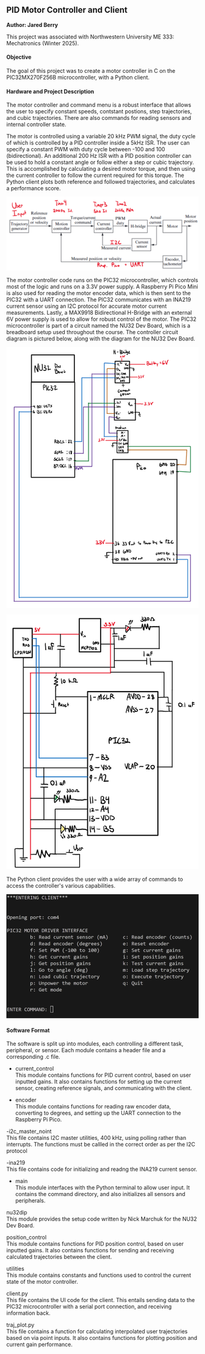 ## PID Motor Controller and Client
**Author: Jared Berry**

This project was associated with Northwestern University ME 333: Mechatronics (Winter 2025).

#### Objective
The goal of this project was to create a motor controller in C on the PIC32MX270F256B microcontroller, with a Python client.

#### Hardware and Project Description
The motor controller and command menu is a robust interface that allows the user to specify constant speeds, contstant postions,
step trajectories, and cubic trajectories. There are also commands for reading sensors and internal controller state. 

The motor is controlled using a variable 20 kHz PWM signal, the duty cycle of which is controlled by a PID controller inside a 5kHz ISR. The user can specify a constant PWM with duty cycle between -100 and 100 (bidirectional). An additional 200 Hz ISR with a PID position controller can be used to hold a constant angle or follow either a step or cubic trajectory. This is accomplished by calculating a desired motor torque, and then using the current controller to follow the current required for this torque. The Python client plots both reference and followed trajectories, and calculates a performance score.

![block_diagram.png](Figures/block_diagram.png)

The motor controller code runs on the PIC32 microcontroller, which controls most of the logic and runs on a 3.3V power supply. A Raspberry Pi Pico Mini is also used for reading the motor encoder data, which is then sent to the PIC32 with a UART connection. The PIC32 communicates with an INA219 current sensor using an I2C protocol for accurate motor current measurements. Lastly, a MAX9918 Bidirectional H-Bridge with an external 6V power supply is used to allow for robust control of the motor. The PIC32 microcontroller is part of a circuit named the NU32 Dev Board, which is a breadboard setup used throughout the course. The controller circuit diagram is pictured below, along with the diagram for the NU32 Dev Board.

![controller_circuit.png](Figures/controller_circuit.png)

![NU32dev_circuit.png](Figures/NU32dev_circuit.png)

The Python client provides the user with a wide array of commands to access the controller's various capabilities.

![client_menu.png](Figures/client_menu.png)

#### Software Format
The software is split up into modules, each controlling a different task, peripheral, or sensor. Each module contains a header file and a corresponding .c file.

- current_control<br>
This module contains functions for PID current control, based on user inputted gains. It also contains functions for setting up the current sensor, creating reference signals, and communicating with the client.

- encoder<br>
This module contains functions for reading raw encoder data, converting to degrees, and setting up the UART connection to the Raspberry Pi Pico.

-i2c_master_noint<br>
This file contains I2C master utilities, 400 kHz, using polling rather than interrupts. The functions must be callled in the correct order as per the I2C protocol

-ina219<br>
This file contains code for initializing and readng the INA219 current sensor.

- main<br>
This module interfaces with the Python terminal to allow user input. It contains the command directory, and also
initializes all sensors and peripherals. 

nu32dip<br>
This module provides the setup code written by Nick Marchuk for the NU32 Dev Board.

position_control<br>
This module contains functions for PID position control, based on user inputted gains. It also contains functions for sending and receiving calculated trajectories between the client.

utilities<br>
This module contains constants and functions used to control the current state of the motor controller.

client.py<br>
This file contains the UI code for the client. This entails sending data to the PIC32 microcontroller with a serial port connection, and receiving information back.

traj_plot.py<br>
This file contains a function for calculating interpolated user trajectories based on via point inputs. It also contains functions for plotting position and current gain performance.